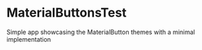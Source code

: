 # MaterialButtonsTest

Simple app showcasing the MaterialButton themes with a minimal implementation
